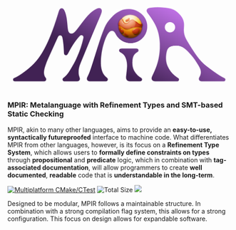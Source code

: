 ![](imagebank/mpir_logo.png)
### MPIR: Metalanguage with Refinement Types and SMT-based Static Checking

MPIR, akin to many other languages, aims to provide an **easy-to-use, syntactically futureproofed** interface to machine code. What differentiates MPIR from other languages, however, is its focus on a **Refinement Type System**, which allows users to **formally define constraints on types** through **propositional** and **predicate** logic, which in combination with **tag-associated documentation**, will allow programmers to create **well documented**, **readable** code that is **understandable in the long-term**.

[![Multiplatform CMake/CTest](https://github.com/tobybenjaminclark/mpir/actions/workflows/cmake-multi-platform.yml/badge.svg)](https://github.com/tobybenjaminclark/mpir/actions/workflows/cmake-multi-platform.yml)
![Total Size](https://img.shields.io/github/repo-size/tobybenjaminclark/mpir)
[![](https://tokei.rs/b1/github/tobybenjaminclark/mpir?category=code)](https://github.com/tobybenjaminclark/mpir)

Designed to be modular, MPIR follows a maintainable structure. In combination with a strong compilation flag system, this allows for a strong configuration. This focus on design allows for expandable software.